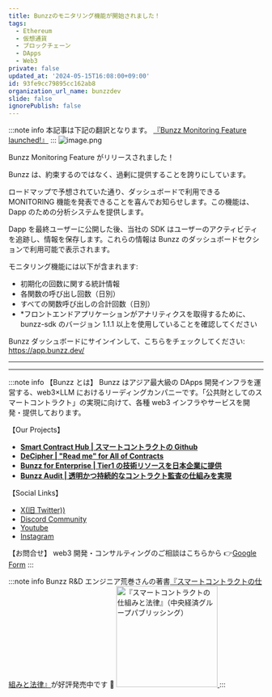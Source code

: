 ```yaml
---
title: Bunzzのモニタリング機能が開始されました！
tags:
  - Ethereum
  - 仮想通貨
  - ブロックチェーン
  - DApps
  - Web3
private: false
updated_at: '2024-05-15T16:08:00+09:00'
id: 93fe9cc79895cc162ab8
organization_url_name: bunzzdev
slide: false
ignorePublish: false
---
```

:::note info
本記事は下記の翻訳となります。
[『Bunzz Monitoring Feature launched!』](https://medium.com/@bunzzdev/bunzz-monitoring-feature-launched-d0a44c8456a)
:::
![image.png](https://qiita-image-store.s3.ap-northeast-1.amazonaws.com/0/1926720/3ec3d94d-c8a3-7bfd-8963-faa3bc1b9b08.png)

Bunzz Monitoring Feature がリリースされました！

Bunzz は、約束するのではなく、過剰に提供することを誇りにしています。

ロードマップで予想されていた通り、ダッシュボードで利用できる MONITORING 機能を発表できることを喜んでお知らせします。この機能は、Dapp のための分析システムを提供します。

Dapp を最終ユーザーに公開した後、当社の SDK はユーザーのアクティビティを追跡し、情報を保存します。これらの情報は Bunzz のダッシュボードセクションで利用可能で表示されます。

モニタリング機能には以下が含まれます:

- 初期化の回数に関する統計情報
- 各関数の呼び出し回数（日別）
- すべての関数呼び出しの合計回数（日別）
- \*フロントエンドアプリケーションがアナリティクスを取得するために、bunzz-sdk のバージョン 1.1.1 以上を使用していることを確認してください

Bunzz ダッシュボードにサインインして、こちらをチェックしてください: https://app.bunzz.dev/

---

---

:::note info
【Bunzz とは】
Bunzz はアジア最大級の DApps 開発インフラを運営する、web3×LLM におけるリーディングカンパニーです。「公共財としてのスマートコントラクト」の実現に向けて、各種 web3 インフラやサービスを開発・提供しております。

【Our Projects】

- **[Smart Contract Hub | スマートコントラクトの Github](https://www.bunzz.dev/)**
- **[DeCipher | "Read me" for All of Contracts](https://www.bunzz.dev/decipher)**
- **[Bunzz for Enterprise | Tier1 の技術リソースを日本企業に提供](https://enterprise.bunzz.dev/ja)**
- **[Bunzz Audit | 透明かつ持続的なコントラクト監査の仕組みを実現](hhttps://www.bunzz.dev/audit)**

【Social Links】

- [X(旧 Twitter))](https://twitter.com/BunzzDev)
- [Discord Community](https://t.co/6hHgssJdvW)
- [Youtube](https://www.youtube.com/@bunzzdev)
- [Instagram](https://www.instagram.com/bunzzdev/)

【お問合せ】
web3 開発・コンサルティングのご相談はこちらから 👉[Google Form](https://forms.gle/4tgQjWSw2MMMZW6E6)
:::

:::note info
Bunzz R&D エンジニア荒巻さんの著書[『スマートコントラクトの仕組みと法律』](https://amzn.to/3V03sNH)が好評発売中です 📕
<a href="https://amzn.to/3V03sNH" rel="nofollow" referrerpolicy="no-referrer-when-downgrade">
<img
    src="https://m.media-amazon.com/images/I/81wopoZ1K4L._SY522_.jpg"
    alt="『スマートコントラクトの仕組みと法律』（中央経済グループパブリッシング）"
    width="200px"
    height="auto"
    Style="border: 0px;"
  />
</a>
:::
